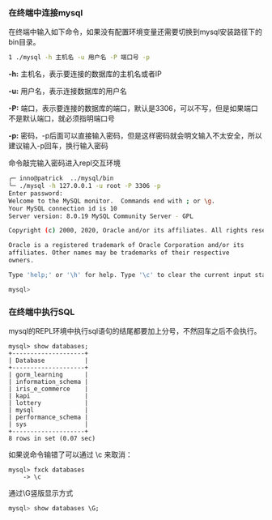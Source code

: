 ### 在终端中连接mysql

在终端中输入如下命令，如果没有配置环境变量还需要切换到mysql安装路径下的bin目录。

```bash
1 ./mysql -h 主机名 -u 用户名 -P 端口号 -p
```

**-h:** 主机名，表示要连接的数据库的主机名或者IP

**-u:** 用户名，表示连接数据库的用户名

**-P:** 端口，表示要连接的数据库的端口，默认是3306，可以不写，但是如果端口不是默认端口，就必须指明端口号

**-p:** 密码，-p后面可以直接输入密码，但是这样密码就会明文输入不太安全，所以建议输入-p回车，换行输入密码

命令敲完输入密码进入repl交互环境

```bash
╭─ inno@patrick  ../mysql/bin                                                                                                          
╰─ ./mysql -h 127.0.0.1 -u root -P 3306 -p
Enter password:
Welcome to the MySQL monitor.  Commands end with ; or \g.
Your MySQL connection id is 10
Server version: 8.0.19 MySQL Community Server - GPL

Copyright (c) 2000, 2020, Oracle and/or its affiliates. All rights reserved.

Oracle is a registered trademark of Oracle Corporation and/or its
affiliates. Other names may be trademarks of their respective
owners.

Type 'help;' or '\h' for help. Type '\c' to clear the current input statement.

mysql>
```

### 在终端中执行SQL

mysql的REPL环境中执行sql语句的结尾都要加上分号，不然回车之后不会执行。

```mysql
mysql> show databases;
+--------------------+
| Database           |
+--------------------+
| gorm_learning      |
| information_schema |
| iris_e_commerce    |
| kapi               |
| lottery            |
| mysql              |
| performance_schema |
| sys                |
+--------------------+
8 rows in set (0.07 sec)
```

如果说命令输错了可以通过 \\c 来取消：

```mysql
mysql> fxck databases
    -> \c
```

通过\G竖版显示方式

```sql
mysql> show databases \G;
```


